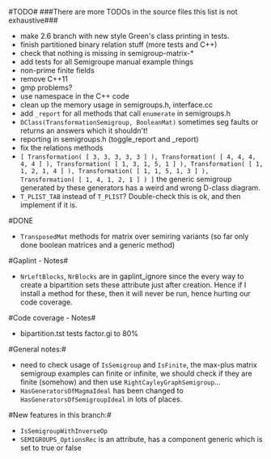 #TODO#
###There are more TODOs in the source files this list is not exhaustive###

* make 2.6 branch with new style Green's class printing in tests.
* finish partitioned binary relation stuff (more tests and C++)
* check that nothing is missing in semigroup-matrix-*
* add tests for all Semigroupe manual example things
* non-prime finite fields
* remove C++11
* gmp problems?
* use namespace in the C++ code
* clean up the memory usage in semigroups.h, interface.cc
* add `_report` for all methods that call `enumerate` in semigroups.h
* `DClass(TransformationSemigroup, BooleanMat)` sometimes seg faults or returns an answers which it shouldn't!
* reporting in semigroups.h (toggle_report and _report)
* fix the relations methods
* `[ Transformation( [ 3, 3, 3, 3, 3 ] ), Transformation( [ 4, 4, 4, 4, 4 ] ),
  Transformation( [ 1, 3, 1, 5, 1 ] ), Transformation( [ 1, 1, 2, 1, 4 ] ),
  Transformation( [ 1, 1, 5, 1, 3 ] ), Transformation( [ 1, 4, 1, 2, 1 ] ) ]`
  the generic semigroup generated by these generators has a weird and wrong
  D-class diagram. 
* `T_PLIST_TAB` instead of `T_PLIST`? Double-check this is ok, and then implement if it is.

#DONE

* `TransposedMat` methods for matrix over semiring variants (so far only done boolean matrices and a generic method)

#Gaplint - Notes#

* `NrLeftBlocks`, `NrBlocks` are in gaplint_ignore since the every way to create 
  a bipartition sets these attribute just after creation. Hence if I install a
  method for these, then it will never be run, hence hurting our code coverage. 

#Code coverage - Notes#

* bipartition.tst tests factor.gi to 80%

#General notes:#

* need to check usage of `IsSemigroup` and `IsFinite`, the max-plus matrix
  semigroup examples can finite or infinite, we should check if they are finite
  (somehow) and then use `RightCayleyGraphSemigroup`...
* `HasGeneratorsOfMagmaIdeal` has been changed to `HasGeneratorsOfSemigroupIdeal`
  in lots of places.

#New features in this branch:#

* `IsSemigroupWithInverseOp` 
* `SEMIGROUPS_OptionsRec` is an attribute, has a component generic which is set to
  true or false

